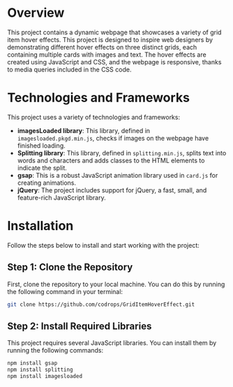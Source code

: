 # Overview

This project contains a dynamic webpage that showcases a variety of grid item hover effects. This project is designed to inspire web designers by demonstrating different hover effects on three distinct grids, each containing multiple cards with images and text. The hover effects are created using JavaScript and CSS, and the webpage is responsive, thanks to media queries included in the CSS code. 

# Technologies and Frameworks

This project uses a variety of technologies and frameworks:

- **imagesLoaded library**: This library, defined in `imagesloaded.pkgd.min.js`, checks if images on the webpage have finished loading.
- **Splitting library**: This library, defined in `splitting.min.js`, splits text into words and characters and adds classes to the HTML elements to indicate the split.
- **gsap**: This is a robust JavaScript animation library used in `card.js` for creating animations.
- **jQuery**: The project includes support for jQuery, a fast, small, and feature-rich JavaScript library.

# Installation

Follow the steps below to install and start working with the project:

## Step 1: Clone the Repository

First, clone the repository to your local machine. You can do this by running the following command in your terminal:

```bash
git clone https://github.com/codrops/GridItemHoverEffect.git
```

## Step 2: Install Required Libraries

This project requires several JavaScript libraries. You can install them by running the following commands:

```bash
npm install gsap
npm install splitting
npm install imagesloaded
```
